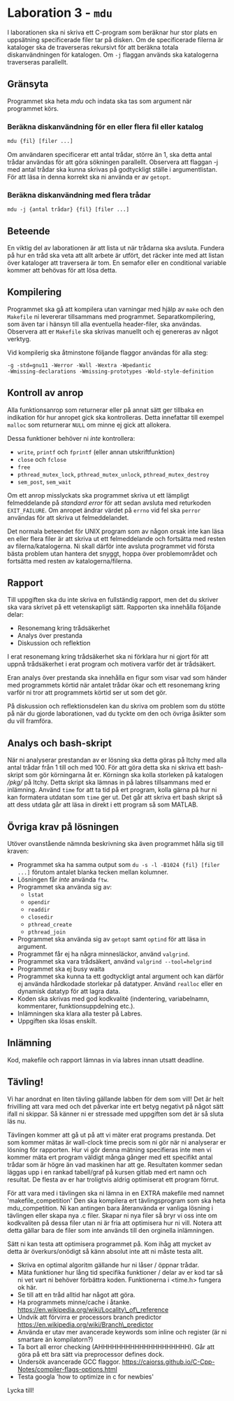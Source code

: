 # Laboration 3 - `mdu`

I laborationen ska ni skriva ett C-program som beräknar hur stor plats en
uppsätning specificerade filer tar på disken. Om de specificerade filerna är
kataloger ska de traverseras rekursivt för att beräkna totala diskanvändningen
för katalogen. Om `-j` flaggan används ska katalogerna traverseras parallellt.

## Gränsyta

Programmet ska heta *mdu* och indata ska tas som argument när programmet körs.

### Beräkna diskanvändning för en eller flera fil eller katalog

```bash
mdu {fil} [filer ...]
```

Om användaren specificerar ett antal trådar, större än 1, ska detta antal
trådar användas för att göra sökningen parallellt. Observera att flaggan -j med
antal trådar ska kunna skrivas på godtyckligt ställe i argumentlistan. För att
läsa in denna korrekt ska ni använda er av `getopt`.

### Beräkna diskanvändning med flera trådar

```
mdu -j {antal trådar} {fil} [filer ...]
```

## Beteende

En viktig del av laborationen är att lista ut när trådarna ska avsluta. Fundera
på hur en tråd ska veta att allt arbete är utfört, det räcker inte med att
listan över kataloger att traversera är tom. En semafor eller en conditional
variable kommer att behövas för att lösa detta.

## Kompilering

Programmet ska gå att kompilera utan varningar med hjälp av `make` och den
`Makefile` ni levererar tillsammans med programmet. Separatkompilering, som
även tar i hänsyn till alla eventuella header-filer, ska användas. Observera
att er `Makefile` ska skrivas manuellt och ej genereras av något verktyg.

Vid kompilerig ska åtminstone följande flaggor användas för alla steg:

```
-g -std=gnu11 -Werror -Wall -Wextra -Wpedantic
-Wmissing-declarations -Wmissing-prototypes -Wold-style-definition
```

## Kontroll av anrop

Alla funktionsanrop som returnerar eller på annat sätt ger tillbaka en
indikation för hur anropet gick ska kontrolleras. Detta innefattar till exempel
`malloc` som returnerar `NULL` om minne ej gick att allokera.

Dessa funktioner behöver ni *inte* kontrollera:

- `write`, `printf` och `fprintf` (eller annan utskriftfunktion)
- `close` och `fclose`
- `free`
- `pthread_mutex_lock`, `pthread_mutex_unlock`, `pthread_mutex_destroy`
- `sem_post`, `sem_wait`

Om ett anrop misslyckats ska programmet skriva ut ett lämpligt felmeddelande på
*standard error* för att sedan avsluta med returkoden `EXIT_FAILURE`. Om
anropet ändrar värdet på `errno` vid fel ska `perror` användas för att skriva
ut felmeddelandet.

Det normala beteendet för UNIX program som av någon orsak inte kan läsa en
eller flera filer är att skriva ut ett felmeddelande och fortsätta med resten
av filerna/katalogerna. Ni skall därför inte avsluta programmet vid första
bästa problem utan hantera det snyggt, hoppa över problemområdet och fortsätta
med resten av katalogerna/filerna.

## Rapport

Till uppgiften ska du inte skriva en fullständig rapport, men det du skriver
ska vara skrivet på ett vetenskapligt sätt.  Rapporten ska innehålla följande
delar:

- Resonemang kring trådsäkerhet
- Analys över prestanda
- Diskussion och reflektion

I erat resonemang kring trådsäkerhet ska ni förklara hur ni gjort för att uppnå
trådsäkerhet i erat program och motivera varför det är trådsäkert.

Eran analys över prestanda ska innehålla en figur som visar vad som händer med
programmets körtid när antalet trådar ökar och ett resonemang kring varför ni
tror att programmets körtid ser ut som det gör.

På diskussion och reflektionsdelen kan du skriva om problem som du stötte på
när du gjorde laborationen, vad du tyckte om den och övriga åsikter som du vill
framföra.

## Analys och bash-skript
När ni analyserar prestandan av er lösning ska detta göras på Itchy med alla 
antal trådar från 1 till och med 100. För att göra detta ska ni skriva ett
bash-skript som gör körningarna åt er. Körningn ska kolla storleken på
katalogen */pkg/* på Itchy. Detta skript ska lämnas in på labres tillsammans med
er inlämning. Använd `time` for att ta tid på ert program, kolla gärna på hur ni
kan formatera utdatan som `time` ger ut. Det går att skriva ert bash skript så
att dess utdata går att läsa in direkt i ett program så som MATLAB.

## Övriga krav på lösningen

Utöver ovanstående nämnda beskrivning ska även programmet hålla sig till
kraven:

- Programmet ska ha samma output som `du -s -l -B1024 {fil} [filer ...]`
  förutom antalet blanka tecken mellan kolumner.
- Lösningen får *inte* använda `ftw`.
- Programmet ska använda sig av:
  - `lstat`
  - `opendir`
  - `readdir`
  - `closedir`
  - `pthread_create`
  - `pthread_join`
- Programmet ska använda sig av `getopt` samt `optind` för att läsa in
  argument.
- Programmet får ej ha några minnesläckor, använd `valgrind`.
- Programmet ska vara trådsäkert, använd `valgrind --tool=helgrind`
- Programmet ska ej busy waita
- Programmet ska kunna ta ett godtyckligt antal argument och kan därför ej
  använda hårdkodade storlekar på datatyper. Använd `realloc` eller en dynamisk
  datatyp för att lagra data.
- Koden ska skrivas med god kodkvalité (indentering, variabelnamn, kommentarer,
  funktionsuppdelning etc.).
- Inlämningen ska klara alla tester på Labres.
- Uppgiften ska lösas enskilt.

## Inlämning

Kod, makefile och rapport lämnas in via labres innan utsatt deadline.

## Tävling!

Vi har anordnat en liten tävling gällande labben för dem som vill!
Det är helt frivilling att vara med och det påverkar inte ert betyg negativt på något sätt ifall ni skippar. Så känner ni er stressade med uppgiften som det är så sluta läs nu.

Tävlingen kommer att gå ut på att vi mäter erat programs prestanda. Det som kommer mätas är wall-clock time precis som ni gör när ni analyserar er lösning för rapporten.
Hur vi gör denna mätning specifieras inte men vi kommer mäta ert program väldigt många gånger med ett specifikt antal trådar som är högre än vad maskinen har att ge.
Resultaten kommer sedan läggas upp i en rankad tabell/graf på kursen gitlab med ert namn och resultat.
De flesta av er har troligtvis aldrig optimiserat ett program förrut.

För att vara med i tävlingen ska ni lämna in en EXTRA makefile med namnet 'makefile\_competition'
Den ska kompilera ert tävlingsprogram som ska heta mdu\_competition.
Ni kan antingen bara återanvända er vanliga lösning i tävlingen eller skapa nya .c filer.
Skapar ni nya filer så bryr vi oss inte om kodkvaliten på dessa filer utan ni är fria att optimisera hur ni vill. Notera att detta gällar bara de filer som inte används till den orginella inlämningen.

Sätt ni kan testa att optimisera programmet på. Kom ihåg att mycket av detta är överkurs/onödigt så känn absolut inte att ni måste testa allt.
- Skriva en optimal algoritm gällande hur ni låser / öppnar trådar.
- Mäta funktioner hur lång tid specifika funktioner / delar av er kod tar så ni vet vart ni behöver förbättra koden. Funktionerna i \<time.h\> fungera ok här.
- Se till att en tråd alltid har något att göra.
- Ha programmets minne/cache i åtanke. https://en.wikipedia.org/wiki/Locality\_of\_reference
- Undvik att förvirra er processors branch predictor https://en.wikipedia.org/wiki/Branch\_predictor
- Använda er utav mer avancerade keywords som inline och register (är ni smartare än kompilatorn?)
- Ta bort all error checking (AHHHHHHHHHHHHHHHHHHHH). Går att göra på ett bra sätt via preprocessor defines dock.
- Undersök avancerade GCC flaggor. https://caiorss.github.io/C-Cpp-Notes/compiler-flags-options.html
- Testa googla 'how to optimize in c for newbies'

Lycka till!

